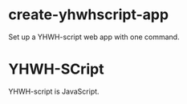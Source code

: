 # create-yhwhscript-app
Set up a YHWH-script web app with one command.

# YHWH-SCript
YHWH-script is JavaScript.
